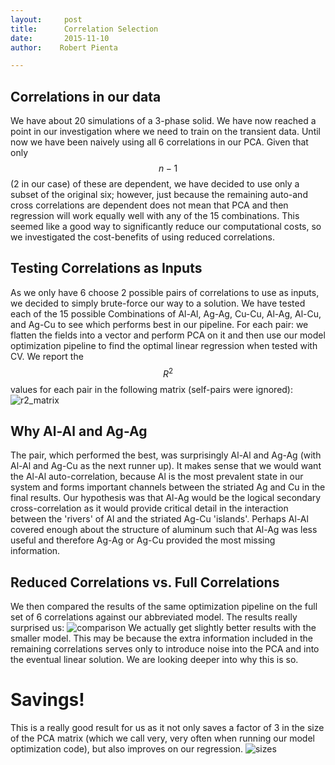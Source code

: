 ```yaml
---
layout:     post
title:      Correlation Selection 
date:       2015-11-10
author:    Robert Pienta

---
```

<!-- Start Writing Below in Markdown -->

## Correlations in our data
We have about 20 simulations of a 3-phase solid. We have now reached a point in our investigation where we need to train on the transient data. 
Until now we have been naively using all 6 correlations in our PCA.
Given that only $$n-1$$ (2 in our case) of these are dependent, we have decided to use only a subset of the original six; however, just because the remaining auto-and cross correlations are dependent does not mean that PCA and then regression will work equally well with any of the 15 combinations.
This seemed like a good way to significantly reduce our computational costs, so we investigated the cost-benefits of using reduced correlations. 

## Testing Correlations as Inputs
As we only have 6 choose 2 possible pairs of correlations to use as inputs, we decided to simply brute-force our way to a solution.
We have tested each of the 15 possible Combinations of Al-Al, Ag-Ag, Cu-Cu, Al-Ag, Al-Cu, and Ag-Cu to see which performs best in our pipeline. 
For each pair: we flatten the fields into a vector and perform PCA on it and then use our model optimization pipeline to find the optimal linear regression when tested with CV. 
We report the $$R^2$$ values for each pair in the following matrix (self-pairs were ignored):
![r2_matrix](/MIC-Ternary-Eutectic-Alloy/img/correlations/correlations_r2.png)

## Why Al-Al and Ag-Ag
The pair, which performed the best, was surprisingly Al-Al and Ag-Ag (with Al-Al and Ag-Cu as the next runner up).
It makes sense that we would want the Al-Al auto-correlation, because Al is the most prevalent state in our system and forms important channels between the striated Ag and Cu in the final results.
Our hypothesis was that Al-Ag would be the logical secondary cross-correlation as it would provide critical detail in the interaction between the 'rivers' of Al and the striated Ag-Cu 'islands'.
Perhaps Al-Al covered enough about the structure of aluminum such that Al-Ag was less useful and therefore Ag-Ag or Ag-Cu provided the most missing information. 

## Reduced Correlations vs. Full Correlations
We then compared the results of the same optimization pipeline on the full set of 6 correlations against our abbreviated model.
The results really surprised us:
![comparison](/MIC-Ternary-Eutectic-Alloy/img/correlations/overall.png)
We actually get slightly better results with the smaller model.
This may be because the extra information included in the remaining correlations serves only to introduce noise into the PCA and into the eventual linear solution.
We are looking deeper into why this is so.

# Savings! 
This is a really good result for us as it not only saves a factor of 3 in the size of the PCA matrix (which we call very, very often when running our model optimization code), but also improves on our regression.
![sizes](/MIC-Ternary-Eutectic-Alloy/img/correlations/matrix_size.png)
